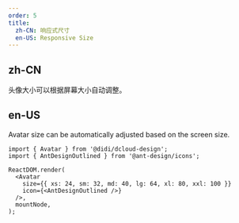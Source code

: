 ```yaml
---
order: 5
title:
  zh-CN: 响应式尺寸
  en-US: Responsive Size
---
```


## zh-CN

头像大小可以根据屏幕大小自动调整。

## en-US

Avatar size can be automatically adjusted based on the screen size.

```tsx
import { Avatar } from '@didi/dcloud-design';
import { AntDesignOutlined } from '@ant-design/icons';

ReactDOM.render(
  <Avatar
    size={{ xs: 24, sm: 32, md: 40, lg: 64, xl: 80, xxl: 100 }}
    icon={<AntDesignOutlined />}
  />,
  mountNode,
);
```
